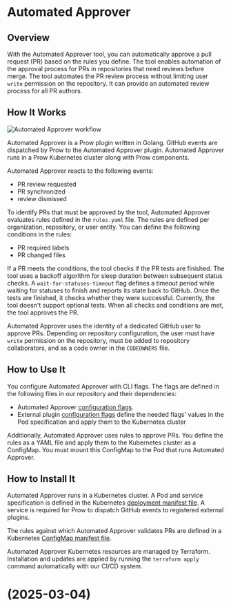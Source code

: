 # Automated Approver

## Overview

With the Automated Approver tool, you can automatically approve a pull request (PR) based on the rules you define. The tool enables automation of the approval process for PRs in repositories that need reviews before merge. The tool automates the PR review process without limiting user `write` permission on the repository. It can provide an automated review process for all PR authors.

## How It Works

![Automated Approver workflow](./assets/automated-approver.svg)

Automated Approver is a Prow plugin written in Golang. GitHub events are dispatched by Prow to the Automated Approver plugin. Automated Approver runs in a Prow Kubernetes cluster along with Prow components.

Automated Approver reacts to the following events:
 - PR review requested
 - PR synchronized
 - review dismissed

To identify PRs that must be approved by the tool, Automated Approver evaluates rules defined in the `rules.yaml` file. The rules are defined per organization, repository, or user entity. You can define the following conditions in the rules:
 - PR required labels
 - PR changed files

If a PR meets the conditions, the tool checks if the PR tests are finished. The tool uses a backoff algorithm for sleep duration between subsequent status checks. A `wait-for-statuses-timeout` flag defines a timeout period while waiting for statuses to finish and reports its state back to GitHub. Once the tests are finished, it checks whether they were successful. Currently, the tool doesn't support optional tests. When all checks and conditions are met, the tool approves the PR.

Automated Approver uses the identity of a dedicated GitHub user to approve PRs. Depending on repository configuration, the user must have `write` permission on the repository, must be added to repository collaborators, and as a code owner in the `CODEOWNERS` file.

## How to Use It

You configure Automated Approver with CLI flags. The flags are defined in the following files in our repository and their dependencies:
- Automated Approver [configuration flags](https://github.com/kyma-project/test-infra/blob/5242421660dab5979a763bcd596eba48bafe093d/cmd/external-plugins/automated-approver/main.go#L39). 
- External plugin [configuration flags](https://github.com/kyma-project/test-infra/blob/5242421660dab5979a763bcd596eba48bafe093d/pkg/prow/externalplugin/externalplugin.go#L68) define the needed flags' values in the Pod specification and apply them to the Kubernetes cluster

Additionally, Automated Approver uses rules to approve PRs. You define the rules as a YAML file and apply them to the Kubernetes cluster as a ConfigMap. You must mount this ConfigMap to the Pod that runs Automated Approver.


## How to Install It

Automated Approver runs in a Kubernetes cluster. A Pod and service specification is defined in the Kubernetes [deployment manifest file](../../../prow/cluster/components/automated-approver_external-plugin.yaml). A service is required for Prow to dispatch GitHub events to registered external plugins.

The rules against which Automated Approver validates PRs are defined in a Kubernetes [ConfigMap manifest file](../../../configs/automated-approver-rules.yaml).

Automated Approver Kubernetes resources are managed by Terraform. Installation and updates are applied by running the `terraform apply` command automatically with our CI/CD system.
# (2025-03-04)
